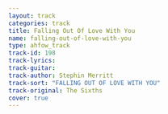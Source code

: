 ```yaml
---
layout: track
categories: track
title: Falling Out Of Love With You
name: falling-out-of-love-with-you
type: ahfow_track
track-id: 198
track-lyrics: 
track-guitar: 
track-author: Stephin Merritt
track-sort: "FALLING OUT OF LOVE WITH YOU"
track-original: The Sixths
cover: true
---
```

